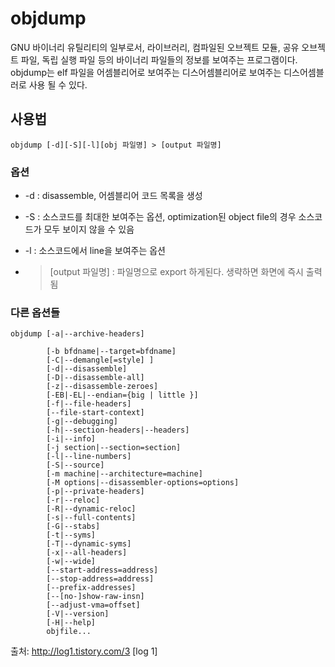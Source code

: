 objdump
=======
GNU 바이너리 유틸리티의 일부로서, 라이브러리, 컴파일된 오브젝트 모듈, 공유 오브젝트 파일, 독립 실행 파일 등의 바이너리 파일들의 정보를 보여주는 프로그램이다. objdump는 elf 파일을 어셈블리어로 보여주는 디스어셈블리어로 보여주는 디스어셈블러로 사용 될 수 있다.

## 사용법

```
objdump [-d][-S][-l][obj 파일명] > [output 파일명]
```

### 옵션

* -d : disassemble, 어셈블리어 코드 목록을 생성

* -S : 소스코드를 최대한 보여주는 옵션, optimization된 object file의 경우 소스코드가 모두 보이지 않을 수 있음

* -l : 소스코드에서 line을 보여주는 옵션

* >[output 파일명] : 파일명으로 export 하게된다. 생략하면 화면에 즉시 출력됨

### 다른 옵션들

```
objdump [-a|--archive-headers]

        [-b bfdname|--target=bfdname]
        [-C|--demangle[=style] ]
        [-d|--disassemble]
        [-D|--disassemble-all]
        [-z|--disassemble-zeroes]
        [-EB|-EL|--endian={big | little }]
        [-f|--file-headers]
        [--file-start-context]
        [-g|--debugging]
        [-h|--section-headers|--headers]
        [-i|--info]
        [-j section|--section=section]
        [-l|--line-numbers]
        [-S|--source]
        [-m machine|--architecture=machine]
        [-M options|--disassembler-options=options]
        [-p|--private-headers]
        [-r|--reloc]
        [-R|--dynamic-reloc]
        [-s|--full-contents]
        [-G|--stabs]
        [-t|--syms]
        [-T|--dynamic-syms]
        [-x|--all-headers]
        [-w|--wide]
        [--start-address=address]
        [--stop-address=address]
        [--prefix-addresses]
        [--[no-]show-raw-insn]
        [--adjust-vma=offset]
        [-V|--version]
        [-H|--help]
        objfile...  
```

출처: http://log1.tistory.com/3 [log 1]
